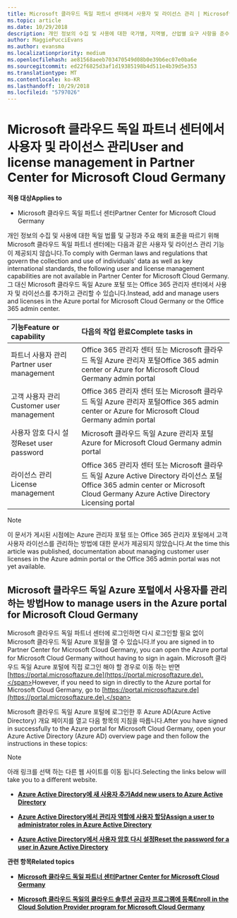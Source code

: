 ```yaml
---
title: Microsoft 클라우드 독일 파트너 센터에서 사용자 및 라이선스 관리 | Microsoft 클라우드 독일 파트너 센터
ms.topic: article
ms.date: 10/29/2018
description: 개인 정보의 수집 및 사용에 대한 국가별, 지역별, 산업별 요구 사항을 준수하기 위해 Microsoft 클라우드 독일 파트너 센터에는 사용자 관리 기능이 제공되지 않습니다. 그 대신 Microsoft 클라우드 독일 Azure 포털에서 사용자를 추가하고 관리할 수 있습니다.
author: MaggiePucciEvans
ms.author: evansma
ms.localizationpriority: medium
ms.openlocfilehash: ae81568aeeb703470549d08b0e39b6ec07e0ba6e
ms.sourcegitcommit: ed22f6825d3af1d19385198b4d511e4b39d5e353
ms.translationtype: MT
ms.contentlocale: ko-KR
ms.lasthandoff: 10/29/2018
ms.locfileid: "5797026"
---
```

# <a name="user-and-license-management-in-partner-center-for-microsoft-cloud-germany"></a><span data-ttu-id="85510-104">Microsoft 클라우드 독일 파트너 센터에서 사용자 및 라이선스 관리</span><span class="sxs-lookup"><span data-stu-id="85510-104">User and license management in Partner Center for Microsoft Cloud Germany</span></span>

**<span data-ttu-id="85510-105">적용 대상</span><span class="sxs-lookup"><span data-stu-id="85510-105">Applies to</span></span>**

-  <span data-ttu-id="85510-106">Microsoft 클라우드 독일 파트너 센터</span><span class="sxs-lookup"><span data-stu-id="85510-106">Partner Center for Microsoft Cloud Germany</span></span>

<span data-ttu-id="85510-107">개인 정보의 수집 및 사용에 대한 독일 법률 및 규정과 주요 해외 표준을 따르기 위해 Microsoft 클라우드 독일 파트너 센터에는 다음과 같은 사용자 및 라이선스 관리 기능이 제공되지 않습니다.</span><span class="sxs-lookup"><span data-stu-id="85510-107">To comply with German laws and regulations that govern the collection and use of individuals' data as well as key international standards, the following user and license management capabilities are not available in Partner Center for Microsoft Cloud Germany.</span></span> <span data-ttu-id="85510-108">그 대신 Microsoft 클라우드 독일 Azure 포털 또는 Office 365 관리자 센터에서 사용자 및 라이선스를 추가하고 관리할 수 있습니다.</span><span class="sxs-lookup"><span data-stu-id="85510-108">Instead, add and manage users and licenses in the Azure portal for Microsoft Cloud Germany or the Office 365 admin center.</span></span>

<span data-ttu-id="85510-109">기능</span><span class="sxs-lookup"><span data-stu-id="85510-109">Feature or capability</span></span> | <span data-ttu-id="85510-110">다음의 작업 완료</span><span class="sxs-lookup"><span data-stu-id="85510-110">Complete tasks in</span></span>
:--- | :---
<span data-ttu-id="85510-111">파트너 사용자 관리</span><span class="sxs-lookup"><span data-stu-id="85510-111">Partner user management</span></span> | <span data-ttu-id="85510-112">Office 365 관리자 센터 또는 Microsoft 클라우드 독일 Azure 관리자 포털</span><span class="sxs-lookup"><span data-stu-id="85510-112">Office 365 admin center or Azure for Microsoft Cloud Germany admin portal</span></span>
<span data-ttu-id="85510-113">고객 사용자 관리</span><span class="sxs-lookup"><span data-stu-id="85510-113">Customer user management</span></span> | <span data-ttu-id="85510-114">Office 365 관리자 센터 또는 Microsoft 클라우드 독일 Azure 관리자 포털</span><span class="sxs-lookup"><span data-stu-id="85510-114">Office 365 admin center or Azure for Microsoft Cloud Germany admin portal</span></span>
<span data-ttu-id="85510-115">사용자 암호 다시 설정</span><span class="sxs-lookup"><span data-stu-id="85510-115">Reset user password</span></span> | <span data-ttu-id="85510-116">Microsoft 클라우드 독일 Azure 관리자 포털</span><span class="sxs-lookup"><span data-stu-id="85510-116">Azure for Microsoft Cloud Germany admin portal</span></span>
<span data-ttu-id="85510-117">라이선스 관리</span><span class="sxs-lookup"><span data-stu-id="85510-117">License management</span></span> | <span data-ttu-id="85510-118">Office 365 관리자 센터 또는 Microsoft 클라우드 독일 Azure Active Directory 라이선스 포털</span><span class="sxs-lookup"><span data-stu-id="85510-118">Office 365 admin center or Microsoft Cloud Germany Azure Active Directory Licensing portal</span></span>

> [!NOTE]  
> <span data-ttu-id="85510-119">이 문서가 게시된 시점에는 Azure 관리자 포털 또는 Office 365 관리자 포털에서 고객 사용자 라이선스를 관리하는 방법에 대한 문서가 제공되지 않았습니다.</span><span class="sxs-lookup"><span data-stu-id="85510-119">At the time this article was published, documentation about managing customer user licenses in the Azure admin portal or the Office 365 admin portal was not yet available.</span></span>

## <a name="how-to-manage-users-in-the-azure-portal-for-microsoft-cloud-germany"></a><span data-ttu-id="85510-120">Microsoft 클라우드 독일 Azure 포털에서 사용자를 관리하는 방법</span><span class="sxs-lookup"><span data-stu-id="85510-120">How to manage users in the Azure portal for Microsoft Cloud Germany</span></span> 

<span data-ttu-id="85510-121">Microsoft 클라우드 독일 파트너 센터에 로그인하면 다시 로그인할 필요 없이 Microsoft 클라우드 독일 Azure 포털을 열 수 있습니다.</span><span class="sxs-lookup"><span data-stu-id="85510-121">If you are signed in to Partner Center for Microsoft Cloud Germany, you can open the Azure portal for Microsoft Cloud Germany without having to sign in again.</span></span> <span data-ttu-id="85510-122">Microsoft 클라우드 독일 Azure 포털에 직접 로그인 해야 할 경우로 이동 하는 반면 [https://portal.microsoftazure.de](https://portal.microsoftazure.de).</span><span class="sxs-lookup"><span data-stu-id="85510-122">However, if you need to sign in directly to the Azure portal for Microsoft Cloud Germany, go to [https://portal.microsoftazure.de](https://portal.microsoftazure.de).</span></span> 

<span data-ttu-id="85510-123">Microsoft 클라우드 독일 Azure 포털에 로그인한 후 Azure AD(Azure Active Directory) 개요 페이지를 열고 다음 항목의 지침을 따릅니다.</span><span class="sxs-lookup"><span data-stu-id="85510-123">After you have signed in successfully to the Azure portal for Microsoft Cloud Germany, open your Azure Active Directory (Azure AD) overview page and then follow the instructions in these topics:</span></span>

> [!NOTE]  
> <span data-ttu-id="85510-124">아래 링크를 선택 하는 다른 웹 사이트를 이동 됩니다.</span><span class="sxs-lookup"><span data-stu-id="85510-124">Selecting the links below will take you to a different website.</span></span> 

-  [**<span data-ttu-id="85510-125">Azure Active Directory에 새 사용자 추가</span><span class="sxs-lookup"><span data-stu-id="85510-125">Add new users to Azure Active Directory</span></span>**](https://docs.microsoft.com/azure/active-directory/active-directory-users-create-azure-portal)

-  [**<span data-ttu-id="85510-126">Azure Active Directory에서 관리자 역할에 사용자 할당</span><span class="sxs-lookup"><span data-stu-id="85510-126">Assign a user to administrator roles in Azure Active Directory</span></span>**](https://docs.microsoft.com/azure/active-directory/active-directory-users-assign-role-azure-portal)

-  [**<span data-ttu-id="85510-127">Azure Active Directory에서 사용자 암호 다시 설정</span><span class="sxs-lookup"><span data-stu-id="85510-127">Reset the password for a user in Azure Active Directory</span></span>**](https://docs.microsoft.com/azure/active-directory/active-directory-users-reset-password-azure-portal)

**<span data-ttu-id="85510-128">관련 항목</span><span class="sxs-lookup"><span data-stu-id="85510-128">Related topics</span></span>**

-  [**<span data-ttu-id="85510-129">Microsoft 클라우드 독일 파트너 센터</span><span class="sxs-lookup"><span data-stu-id="85510-129">Partner Center for Microsoft Cloud Germany</span></span>**](partner-center-for-microsoft-cloud-germany.md)

-  [**<span data-ttu-id="85510-130">Microsoft 클라우드 독일의 클라우드 솔루션 공급자 프로그램에 등록</span><span class="sxs-lookup"><span data-stu-id="85510-130">Enroll in the Cloud Solution Provider program for Microsoft Cloud Germany</span></span>**](enroll-in-csp-for-microsoft-cloud-germany.md)
